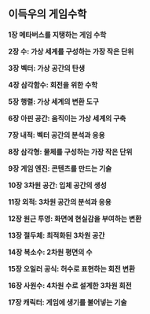## 이득우의 게임수학


**1장 메타버스를 지탱하는 게임 수학**

**2장 수: 가상 세계를 구성하는 가장 작은 단위**

**3장 벡터: 가상 공간의 탄생**

**4장 삼각함수: 회전을 위한 수학**

**5장 행렬: 가상 세계의 변환 도구**

**6장 아핀 공간: 움직이는 가상 세계의 구축**

**7장 내적: 벡터 공간의 분석과 응용**

**8장 삼각형: 물체를 구성하는 가장 작은 단위**

**9장 게임 엔진: 콘텐츠를 만드는 기술**

**10장 3차원 공간: 입체 공간의 생성**

**11장 외적: 3차원 공간의 분석과 응용**

**12장 원근 투영: 화면에 현실감을 부여하는 변환**

**13장 절두체: 최적화된 3차원 공간**

**14장 복소수: 2차원 평면의 수**

**15장 오일러 공식: 허수로 표현하는 회전 변환**

**16장 사원수: 4차원 수로 설계한 3차원 회전**

**17장 캐릭터: 게임에 생기를 불어넣는 기술**
